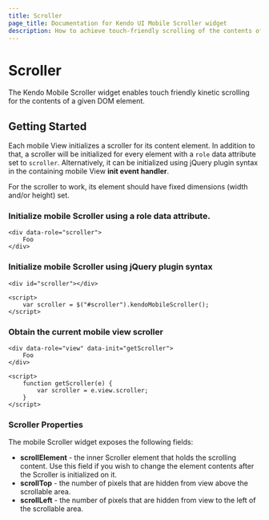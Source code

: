 ```yaml
---
title: Scroller
page_title: Documentation for Kendo UI Mobile Scroller widget 
description: How to achieve touch-friendly scrolling of the contents of a given DOM element by using Kendo UI Mobile Scroller Widget.
---
```


# Scroller

The Kendo Mobile Scroller widget enables touch friendly kinetic scrolling for the contents of a given DOM element.

## Getting Started

Each mobile View initializes a scroller for its content element. In addition to that, a scroller will be initialized for every element with a
`role` data attribute set to `scroller`.
Alternatively, it can be initialized using jQuery plugin syntax in the containing mobile View **init event handler**.


For the scroller to work, its element should have fixed dimensions (width and/or height) set.

### Initialize mobile Scroller using a role data attribute.

    <div data-role="scroller">
        Foo
    </div>

### Initialize mobile Scroller using jQuery plugin syntax

    <div id="scroller"></div>

    <script>
        var scroller = $("#scroller").kendoMobileScroller();
    </script>

### Obtain the current mobile view scroller

    <div data-role="view" data-init="getScroller">
        Foo
    </div>

    <script>
        function getScroller(e) {
            var scroller = e.view.scroller;
        }
    </script>

### Scroller Properties

The mobile Scroller widget exposes the following fields:

*   **scrollElement** - the inner Scroller element that holds the scrolling content. Use this field if you wish to change the element contents after the Scroller is initialized on it.
*   **scrollTop** - the number of pixels that are hidden from view above the scrollable area.
*   **scrollLeft** - the number of pixels that are hidden from view to the left of the scrollable area.
